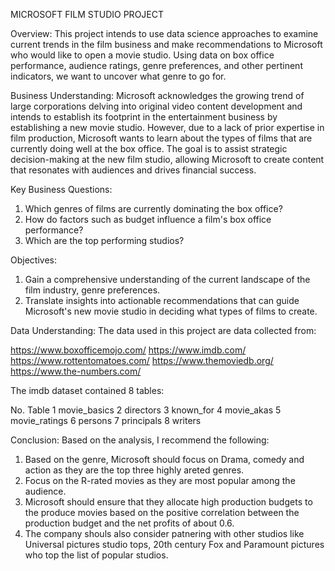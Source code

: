 MICROSOFT FILM STUDIO PROJECT

Overview:
This project intends to use data science approaches to examine current trends in the film business and make recommendations to Microsoft who would like to open a movie studio. Using data on box office performance, audience ratings, genre preferences, and other pertinent indicators, we want to uncover what genre to go for.

Business Understanding:
Microsoft acknowledges the growing trend of large corporations delving into original video content development and intends to establish its footprint in the entertainment business by establishing a new movie studio. However, due to a lack of prior expertise in film production, Microsoft wants to learn about the types of films that are currently doing well at the box office. The goal is to assist strategic decision-making at the new film studio, allowing Microsoft to create content that resonates with audiences and drives financial success.

Key Business Questions:
1. Which genres of films are currently dominating the box office?
2. How do factors such as budget influence a film's box office performance?
3. Which are the top performing studios?

Objectives:
1. Gain a comprehensive understanding of the current landscape of the film industry, genre preferences.
2. Translate insights into actionable recommendations that can guide Microsoft's new movie studio in deciding what types of films to create.

Data Understanding:
The data used in this project are data collected from:

https://www.boxofficemojo.com/
https://www.imdb.com/
https://www.rottentomatoes.com/
https://www.themoviedb.org/
https://www.the-numbers.com/

The imdb dataset contained 8 tables:

No.	Table
1	movie_basics
2	directors
3	known_for
4	movie_akas
5	movie_ratings
6	persons
7	principals
8	writers


Conclusion:
Based on the analysis, I recommend the following:
1. Based on the genre, Microsoft should focus on Drama, comedy and action as they are the top three highly areted genres.
2. Focus on the R-rated movies as they are most popular among the audience.
3. Microsoft should ensure that they allocate high production budgets to the produce movies based on the positive correlation between the production budget and the net profits of about 0.6.
4. The company shouls also consider patnering with other studios like Universal pictures studio tops, 20th century Fox and Paramount pictures who top the list of popular studios.